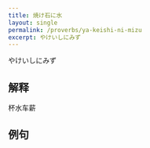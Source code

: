 ```yaml
---
title: 焼け石に水
layout: single
permalink: /proverbs/ya-keishi-ni-mizu
excerpt: やけいしにみず
---
```


やけいしにみず

## 解释

杯水车薪

## 例句

